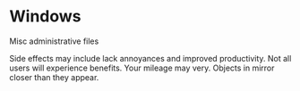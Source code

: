 # Windows
Misc administrative files

Side effects may include lack annoyances and improved productivity. Not all users will experience benefits. Your mileage may very. Objects in mirror closer than they appear. 
